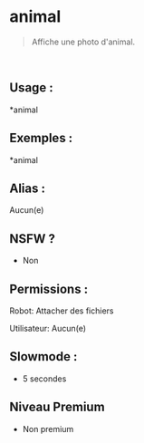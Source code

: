 # animal

> Affiche une photo d'animal.

<br>

## Usage :

*animal

## Exemples :

*animal

## Alias :

Aucun(e)

## NSFW ?

- Non

## Permissions :

Robot: Attacher des fichiers
<br>

Utilisateur: Aucun(e)

## Slowmode :

- 5 secondes

## Niveau Premium

- Non premium